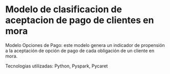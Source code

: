 # Modelo de clasificacion de aceptacion de pago de clientes en mora

Modelo Opciones de Pago: este modelo genera un indicador de propensión a la aceptación de opción de pago de cada obligación de un cliente en mora.

Tecnologias utilizadas: Python, Pyspark, Pycaret